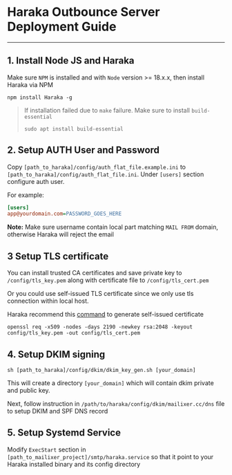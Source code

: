 # Haraka Outbounce Server Deployment Guide
***
## 1. Install Node JS and Haraka

Make sure `NPM` is installed and with `Node` version >= 18.x.x, then install Haraka via NPM

```shell
npm install Haraka -g
```

> If installation failed due to `make` failure. Make sure to install `build-essential`
> ```shell
> sudo apt install build-essential
> ```

## 2. Setup AUTH User and Password

Copy `[path_to_haraka]/config/auth_flat_file.example.ini` to `[path_to_haraka]/config/auth_flat_file.ini`. Under `[users]` section configure auth user.

For example:
```ini
[users]
app@yourdomain.com=PASSWORD_GOES_HERE
```

**Note:** Make sure username contain local part matching `MAIL FROM` domain, otherwise Haraka will reject the email


## 3 Setup TLS certificate
You can install trusted CA certificates and save private key to `/config/tls_key.pem` along with certificate file to `/config/tls_cert.pem`

Or you could use self-issued TLS certificate since we only use tls connection within local host.

Haraka recommend this [command](https://haraka.github.io/plugins/tls#self-issued-unsigned-certificate) to generate self-issued certificate
```shell
openssl req -x509 -nodes -days 2190 -newkey rsa:2048 -keyout config/tls_key.pem -out config/tls_cert.pem
```


## 4. Setup DKIM signing

```shell
sh [path_to_haraka]/config/dkim/dkim_key_gen.sh [your_domain]
```

This will create a directory `[your_domain]` which will contain dkim private and public key.

Next, follow instruction in `/path/to/haraka/config/dkim/mailixer.cc/dns` file to setup
DKIM and SPF DNS record

## 5. Setup Systemd Service

Modify `ExecStart` section in `[path_to_mailixer_project]/smtp/haraka.service` so that it point to your Haraka installed binary and its config directory
